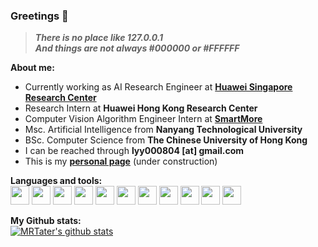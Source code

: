 ### Greetings 👋  
> ***There is no place like 127.0.0.1***  
> ***And things are not always #000000 or #FFFFFF***

**About me:**  
* Currently working as AI Research Engineer at **[Huawei Singapore Research Center](https://www.huawei.com/en/)**
* Research Intern at **Huawei Hong Kong Research Center** 
* Computer Vision Algorithm Engineer Intern at **[SmartMore](https://smartmore.global/)** 
* Msc. Artificial Intelligence from **Nanyang Technological University**
* BSc. Computer Science from **The Chinese University of Hong Kong**
* I can be reached through **lyy000804 [at] gmail.com**
* This is my **[personal page](https://mrtater.github.io/)** (under construction)

**Languages and tools:**  
<img height="30" src="https://cdn.jsdelivr.net/gh/devicons/devicon/icons/c/c-original.svg"/>
<img height="30" src="https://cdn.jsdelivr.net/gh/devicons/devicon/icons/java/java-original.svg"/>
<img height="30" src="https://cdn.jsdelivr.net/gh/devicons/devicon/icons/javascript/javascript-original.svg"/>
<img height="30" src="https://cdn.jsdelivr.net/gh/devicons/devicon/icons/rust/rust-plain.svg" />
<img height="30" src="https://cdn.jsdelivr.net/gh/devicons/devicon/icons/python/python-original.svg" />
<img height="30" src="https://cdn.jsdelivr.net/gh/devicons/devicon/icons/pytorch/pytorch-original.svg"/>
<img height="30" src="https://cdn.jsdelivr.net/gh/devicons/devicon/icons/git/git-original.svg" />
<img height="30" src="https://cdn.jsdelivr.net/gh/devicons/devicon/icons/docker/docker-original.svg" />
<img height="30" src="https://cdn.jsdelivr.net/gh/devicons/devicon/icons/vim/vim-original.svg" />
<img height="30" src="https://cdn.jsdelivr.net/gh/devicons/devicon/icons/vscode/vscode-original.svg" />
<img height="30" src="https://cdn.jsdelivr.net/gh/devicons/devicon/icons/jetbrains/jetbrains-original.svg" />

**My Github stats:**  
[![MRTater's github stats](https://github-readme-stats.vercel.app/api?username=MRTater&count_private=true&show_icons=true&theme=tokyonight&include_all_commits=true)](https://github.com/anuraghazra/github-readme-stats)
